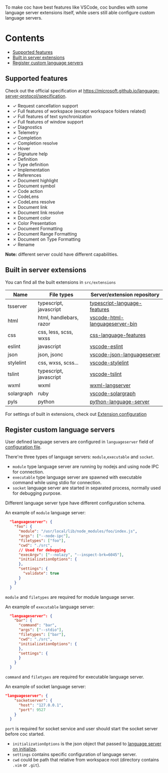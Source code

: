 To make coc have best features like VSCode, coc bundles with some language server extensions itself, while users still able 
configure custom language servers.

# Contents

* [Supported features](https://github.com/neoclide/coc.nvim/wiki/Language-servers#supported-features)
* [Built in server extensions](https://github.com/neoclide/coc.nvim/wiki/Language-servers#built-in-server-extensions)
* [Register custom language servers](https://github.com/neoclide/coc.nvim/wiki/Language-servers#register-custom-language-servers)

## Supported features

Check out the official specification at https://microsoft.github.io/language-server-protocol/specification.

* ✓ Request cancellation support
* ✓ Full features of workspace (except workspace folders related)
* ✓ Full features of text synchronization
* ✓ Full features of window support
* ✓ Diagnostics
* ✗ Telemetry
* ✓ Completion
* ✓ Completion resolve
* ✓ Hover
* ✓ Signature help
* ✓ Definition
* ✓ Type definition
* ✓ Implementation
* ✓ References
* ✓ Document highlight
* ✓ Document symbol
* ✓ Code action
* ✓ CodeLens
* ✓ CodeLens resolve
* ✗ Document link
* ✗ Document link resolve
* ✗ Document color
* ✗ Color Presentation
* ✓ Document Formatting
* ✓ Document Range Formatting
* ✗ Document on Type Formatting
* ✓ Rename

**Note:** different server could have different capabilities.

## Built in server extensions

You can find all the built extensions in `src/extensions`

Name         | File types              | Server/extension repository
------------ | -------------           |------------
tsserver     | typescript, javascript  | [typescript-language-features](https://github.com/Microsoft/vscode/tree/master/extensions/typescript-language-features)
html         | html, handlebars, razor | [vscode-html-languageserver-bin](https://www.npmjs.com/package/vscode-html-languageserver-bin)
css          | css, less, scss, wxss   | [css-language-features](https://github.com/Microsoft/vscode/tree/master/extensions/css-language-features)
eslint       | javascript              | [vscode-eslint](https://github.com/Microsoft/vscode-eslint)
json         | json, jsonc             | [vscode-json-languageserver](https://www.npmjs.com/package/vscode-json-languageserver)
stylelint    | css, wxss, scss...      | [vscode-stylelint](https://github.com/shinnn/vscode-stylelint)
tslint       | typescript, javascript  | [vscode-tslint](https://github.com/Microsoft/vscode-tslint)
wxml         | wxml                    | [wxml-langserver](https://github.com/chemzqm/wxml-languageserver)
solargraph   | ruby                    | [vscode-solargraph](https://github.com/castwide/vscode-solargraph)
pyls         | python                  | [python-language-server](https://github.com/palantir/python-language-server)

For settings of built in extensions, check out [Extension configuration](https://github.com/neoclide/coc.nvim/wiki/Using-configuration-file#extension-configuration)

## Register custom language servers

User defined language servers are configured in `languageserver` field of [configuration file](https://github.com/neoclide/coc.nvim/wiki/Using-configuration-file).

There're three types of language servers: `module`,`executable` and `socket`.

* `module` type language server are running by nodejs and using node IPC for connection.
* `executable` type language server are spawned with executable command while using stdio for connection.
* `socket` language server are started in separated process, normally used for debugging purpose.

Different language server type have different configuration schema.

An example of `module` language server:

``` json
  "languageserver": {
    "foo": {
      "module": "/usr/local/lib/node_modules/foo/index.js",
      "args": ["--node-ipc"],
      "filetypes": ["foo"],
      "cwd": "./src",
      // Used for debugging
      "execArgv": ["--nolazy", "--inspect-brk=6045"],
      "initializationOptions": {
      },
      "settings": {
        "validate": true
      }
    }
  }
```
`module` and `filetypes` are required for module language server.

An example of `executable` language server:

``` json
  "languageserver": {
    "bar": {
      "command": "bar",
      "args": ["--stdio"],
      "filetypes": ["bar"],
      "cwd": "./src",
      "initializationOptions": {
      },
      "settings": {
      }
    }
  }
```
`command` and `filetypes` are required for executable language server.

An example of socket language server:

``` json
"languageserver": {
    "socketserver": {
      "host": "127.0.0.1",
      "port": 9527
    }
  }
```

`port` is required for socket service and user should start the socket server before coc started.

* `initializationOptions` is the json object that passed to [language server on initialize](https://microsoft.github.io/language-server-protocol/specification#initialize).
* `settings` contains specific configuration of language server.
* `cwd` could be path that relative from workspace root (directory contains `.vim` or `.git`).